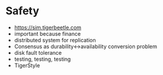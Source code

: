 # Safety

- <https://sim.tigerbeetle.com>
- important because finance
- distributed system for replication
- Consensus as durability<->availability conversion problem
- disk fault tolerance
- testing, testing, testing
- TigerStyle
